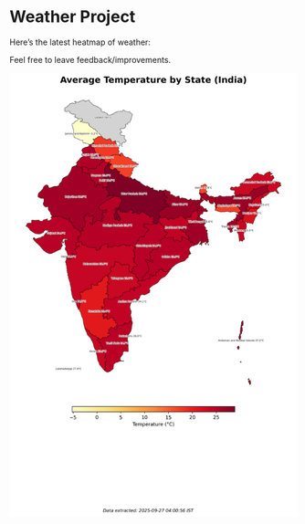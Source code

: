 # Weather Project

Here’s the latest heatmap of weather:

Feel free to leave feedback/improvements.

![India Heatmap](docs/assets/india_heatmap.png?v=D71423)

